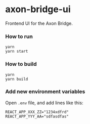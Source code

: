 # axon-bridge-ui

Frontend UI for the Axon Bridge. 

### How to run

```
yarn
yarn start
```

### How to build

```
yarn
yarn build
```

### Add new environment variables

Open `.env` file, and add lines like this:

```
REACT_APP_XXX_ZZ="1234xdfrd"
REACT_APP_YYY_AA="sdfasdfas"
```